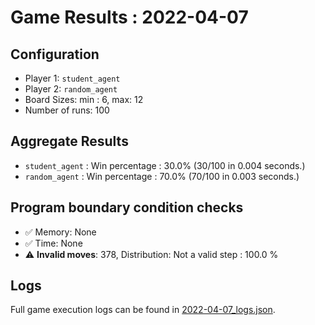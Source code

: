 
# Game Results : 2022-04-07


 ## Configuration 

 - Player 1: `student_agent`
 - Player 2: `random_agent`
 - Board Sizes: min : 6, max: 12
 - Number of runs: 100


 ## Aggregate Results 

 - `student_agent` : Win percentage : 30.0% (30/100 in 0.004 seconds.)
 - `random_agent` : Win percentage : 70.0% (70/100 in 0.003 seconds.)


 ## Program boundary condition checks 

 - :white_check_mark: Memory: None
 - :white_check_mark: Time: None
 - :warning: **Invalid moves**: 378, Distribution: Not a valid step : 100.0 %


 ## Logs 

 Full game execution logs can be found in [2022-04-07_logs.json](2022-04-07_logs.json).


